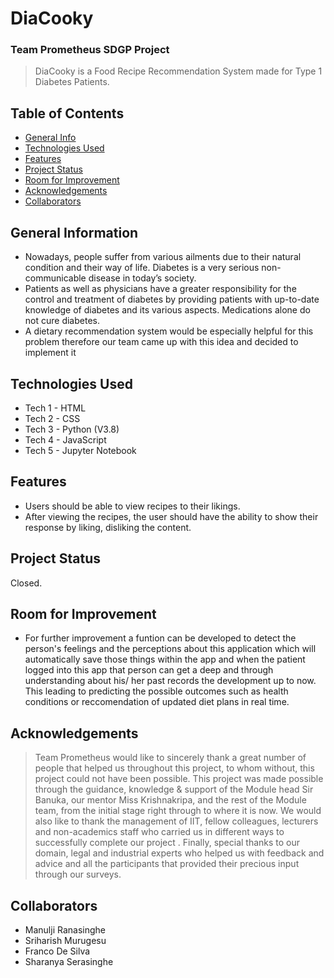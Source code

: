 # DiaCooky
### Team Prometheus SDGP Project
> DiaCooky is a Food Recipe Recommendation System made for Type 1 Diabetes Patients.

## Table of Contents
* [General Info](#general-information)
* [Technologies Used](#technologies-used)
* [Features](#features)
* [Project Status](#project-status)
* [Room for Improvement](#room-for-improvement)
* [Acknowledgements](#acknowledgements)
* [Collaborators](#collaborators)



## General Information
- Nowadays, people suffer from various ailments due to their natural condition and their way of life. Diabetes is a very serious non-communicable disease in today’s society. 
- Patients as well as physicians have a greater responsibility for the control and treatment of diabetes by providing patients with up-to-date knowledge of diabetes and its various aspects. Medications alone do not cure diabetes. 
- A dietary recommendation system would be especially helpful for this problem therefore our team came up with this idea and decided to implement it



## Technologies Used
- Tech 1 - HTML
- Tech 2 - CSS
- Tech 3 - Python (V3.8)
- Tech 4 - JavaScript
- Tech 5 - Jupyter Notebook


## Features

- Users should be able to view recipes to their likings.
- After viewing the recipes, the user should have the ability to show their response by liking, disliking the content.



## Project Status
Closed.


## Room for Improvement
- For further improvement a funtion can be developed to detect the person's feelings and the perceptions about this application which will automatically save those things within the app and when the patient logged into this app that person can get a deep and through understanding about his/ her past records the development up to now. This leading to predicting the possible outcomes such as health conditions or reccomendation of updated diet plans in real time.



## Acknowledgements
>Team Prometheus would like to sincerely thank a great number of people that helped us
throughout this project, to whom without, this project could not have been possible. This project
was made possible through the guidance, knowledge & support of the Module head Sir Banuka,
our mentor Miss Krishnakripa, and the rest of the Module team, from the initial stage right
through to where it is now. We would also like to thank the management of IIT, fellow
colleagues, lecturers and non-academics staff who carried us in different ways to successfully
complete our project . Finally, special thanks to our domain, legal and industrial experts who
helped us with feedback and advice and all the participants that provided their precious input
through our surveys.


## Collaborators
- Manulji Ranasinghe 
- Sriharish Murugesu 
- Franco De Silva 
- Sharanya Serasinghe 
